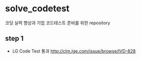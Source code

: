 # solve_codetest
코딩 실력 향상과 기업 코드테스트 준비를 위한 repository

## step 1
- LG Code Test 통과
  http://clm.lge.com/issue/browse/IVD-828

